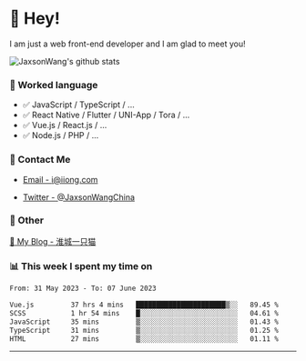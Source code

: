 # 👋 Hey!

I am just a web front-end developer and I am glad to meet you!

![JaxsonWang's github stats](https://github-readme-stats.vercel.app/api?username=JaxsonWang&&show_icons=true&&title_color=1abc9c&&icon_color=1abc9c)


### 📝 Worked language

- ✅ JavaScript / TypeScript / ...
- ✅ React Native / Flutter / UNI-App / Tora / ...
- ✅ Vue.js / React.js / ...
- ✅ Node.js / PHP / ...

### 📮 Contact Me

- [Email - i@iiong.com](mailto:i@iiong.com)

- [Twitter - @JaxsonWangChina](https://twitter.com/JaxsonWangChina)

### 🤪 Other

[📌 My Blog - 淮城一只猫](https://iiong.com)

### 📊 This week I spent my time on

<!--START_SECTION:waka-->

```txt
From: 31 May 2023 - To: 07 June 2023

Vue.js         37 hrs 4 mins   ██████████████████████▒░░   89.45 %
SCSS           1 hr 54 mins    █░░░░░░░░░░░░░░░░░░░░░░░░   04.61 %
JavaScript     35 mins         ▒░░░░░░░░░░░░░░░░░░░░░░░░   01.43 %
TypeScript     31 mins         ▒░░░░░░░░░░░░░░░░░░░░░░░░   01.25 %
HTML           27 mins         ▒░░░░░░░░░░░░░░░░░░░░░░░░   01.11 %
```

<!--END_SECTION:waka-->

---

